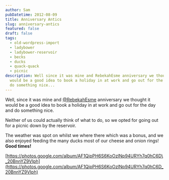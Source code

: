 ```yaml
---
author: Sam
pubDatetime: 2012-08-09
title: Anniversary Antics
slug: anniversary-antics
featured: false
draft: false
tags:
  - old-wordpress-import
  - ladybower
  - ladybower-reservoir
  - becks
  - ducks
  - quack-quack
  - picnic
description: Well since it was mine and RebekahEsme anniversary we thought it
  would be a good idea to book a holiday in at work and go out for the day and
  do something nice...
---
```

Well, since it was mine and [@RebekahEsme](http://rebekahesme.com) anniversary we thought it would be a good idea to book a holiday in at work and go out for the day and do something nice.

Neither of us could actually think of what to do, so we opted for going out for a picnic down by the reservoir.

The weather was spot on whilst we where there which was a bonus, and we also enjoyed feeding the many ducks most of our cheese and onion rings! **Good times!**

[https://photos.google.com/album/AF1QipPH6S6KoOzlNp94URYh7q0hC6D\_20BnnYZ9VIph](https://photos.google.com/album/AF1QipPH6S6KoOzlNp94URYh7q0hC6D_20BnnYZ9VIph)

